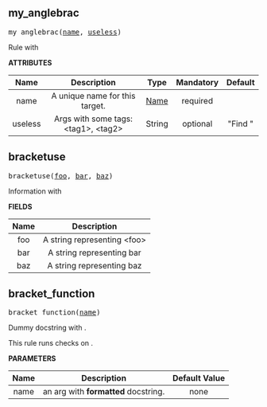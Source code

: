 <!-- Generated with Stardoc: http://skydoc.bazel.build -->

<a name="#my_anglebrac"></a>

## my_anglebrac

<pre>
my_anglebrac(<a href="#my_anglebrac-name">name</a>, <a href="#my_anglebrac-useless">useless</a>)
</pre>

Rule with <brackets>

**ATTRIBUTES**


| Name  | Description | Type | Mandatory | Default |
| :-------------: | :-------------: | :-------------: | :-------------: | :-------------: |
| <a name="my_anglebrac-name"></a>name |  A unique name for this target.   | <a href="https://bazel.build/docs/build-ref.html#name">Name</a> | required |  |
| <a name="my_anglebrac-useless"></a>useless |  Args with some tags: &lt;tag1&gt;, &lt;tag2&gt;   | String | optional | "Find <brackets>" |


<a name="#bracketuse"></a>

## bracketuse

<pre>
bracketuse(<a href="#bracketuse-foo">foo</a>, <a href="#bracketuse-bar">bar</a>, <a href="#bracketuse-baz">baz</a>)
</pre>

Information with <brackets>

**FIELDS**


| Name  | Description |
| :-------------: | :-------------: |
| <a name="bracketuse-foo"></a>foo |  A string representing &lt;foo&gt;    |
| <a name="bracketuse-bar"></a>bar |  A string representing bar    |
| <a name="bracketuse-baz"></a>baz |  A string representing baz    |


<a name="#bracket_function"></a>

## bracket_function

<pre>
bracket_function(<a href="#bracket_function-name">name</a>)
</pre>

Dummy docstring with <brackets>.

This rule runs checks on <angle brackets>.


**PARAMETERS**


| Name  | Description | Default Value |
| :-------------: | :-------------: | :-------------: |
| <a name="bracket_function-name"></a>name |  an arg with **formatted** docstring.   |  none |


